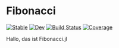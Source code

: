 # Fibonacci

[![Stable](https://img.shields.io/badge/docs-stable-blue.svg)](https://robertweinbrenner.github.io/Fibonacci.jl/stable/)
[![Dev](https://img.shields.io/badge/docs-dev-blue.svg)](https://robertweinbrenner.github.io/Fibonacci.jl/dev/)
[![Build Status](https://github.com/robertweinbrenner/Fibonacci.jl/actions/workflows/CI.yml/badge.svg?branch=main)](https://github.com/robertweinbrenner/Fibonacci.jl/actions/workflows/CI.yml?query=branch%3Amain)
[![Coverage](https://codecov.io/gh/robertweinbrenner/Fibonacci.jl/branch/main/graph/badge.svg)](https://codecov.io/gh/robertweinbrenner/Fibonacci.jl)

Hallo, das ist Fibonacci.jl